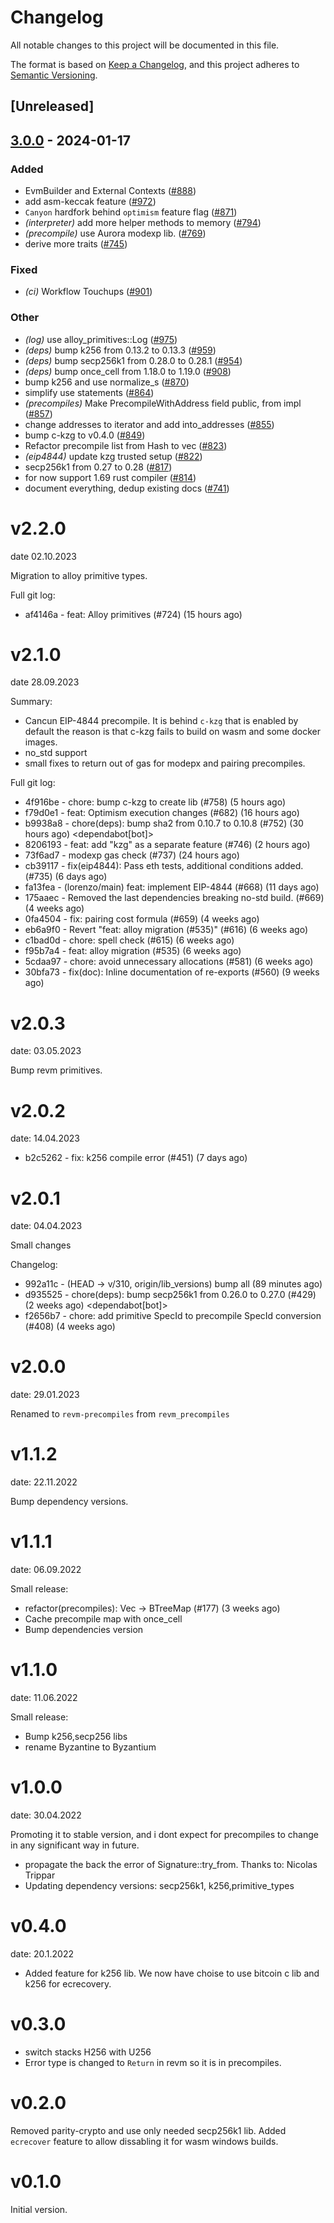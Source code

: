 # Changelog
All notable changes to this project will be documented in this file.

The format is based on [Keep a Changelog](https://keepachangelog.com/en/1.0.0/),
and this project adheres to [Semantic Versioning](https://semver.org/spec/v2.0.0.html).

## [Unreleased]

## [3.0.0](https://github.com/piatoss3612/revm/compare/revm-precompile-v2.2.0...revm-precompile-v3.0.0) - 2024-01-17

### Added
- EvmBuilder and External Contexts ([#888](https://github.com/piatoss3612/revm/pull/888))
- add asm-keccak feature ([#972](https://github.com/piatoss3612/revm/pull/972))
- `Canyon` hardfork behind `optimism` feature flag ([#871](https://github.com/piatoss3612/revm/pull/871))
- *(interpreter)* add more helper methods to memory ([#794](https://github.com/piatoss3612/revm/pull/794))
- *(precompile)* use Aurora modexp lib. ([#769](https://github.com/piatoss3612/revm/pull/769))
- derive more traits ([#745](https://github.com/piatoss3612/revm/pull/745))

### Fixed
- *(ci)* Workflow Touchups ([#901](https://github.com/piatoss3612/revm/pull/901))

### Other
- *(log)* use alloy_primitives::Log ([#975](https://github.com/piatoss3612/revm/pull/975))
- *(deps)* bump k256 from 0.13.2 to 0.13.3 ([#959](https://github.com/piatoss3612/revm/pull/959))
- *(deps)* bump secp256k1 from 0.28.0 to 0.28.1 ([#954](https://github.com/piatoss3612/revm/pull/954))
- *(deps)* bump once_cell from 1.18.0 to 1.19.0 ([#908](https://github.com/piatoss3612/revm/pull/908))
- bump k256 and use normalize_s ([#870](https://github.com/piatoss3612/revm/pull/870))
- simplify use statements ([#864](https://github.com/piatoss3612/revm/pull/864))
- *(precompiles)* Make PrecompileWithAddress field public, from impl ([#857](https://github.com/piatoss3612/revm/pull/857))
- change addresses to iterator and add into_addresses ([#855](https://github.com/piatoss3612/revm/pull/855))
- bump c-kzg to v0.4.0 ([#849](https://github.com/piatoss3612/revm/pull/849))
- Refactor precompile list from Hash to vec ([#823](https://github.com/piatoss3612/revm/pull/823))
- *(eip4844)* update kzg trusted setup ([#822](https://github.com/piatoss3612/revm/pull/822))
- secp256k1 from 0.27 to 0.28 ([#817](https://github.com/piatoss3612/revm/pull/817))
- for now support 1.69 rust compiler ([#814](https://github.com/piatoss3612/revm/pull/814))
- document everything, dedup existing docs ([#741](https://github.com/piatoss3612/revm/pull/741))

# v2.2.0
date 02.10.2023

Migration to alloy primitive types.

Full git log:
* af4146a - feat: Alloy primitives (#724) (15 hours ago) <evalir>

# v2.1.0
date 28.09.2023

 Summary:
 * Cancun EIP-4844 precompile. It is behind `c-kzg` that is enabled by default
    the reason is that c-kzg fails to build on wasm and some docker images.
 * no_std support
 * small fixes to return out of gas for modepx and pairing precompiles.

Full git log:
* 4f916be - chore: bump c-kzg to create lib (#758) (5 hours ago) <rakita>
* f79d0e1 - feat: Optimism execution changes (#682) (16 hours ago) <clabby>
* b9938a8 - chore(deps): bump sha2 from 0.10.7 to 0.10.8 (#752) (30 hours ago) <dependabot[bot]>
* 8206193 - feat: add "kzg" as a separate feature (#746) (2 hours ago) <DaniPopes>
* 73f6ad7 - modexp gas check (#737) (24 hours ago) <Alessandro Mazza>
* cb39117 - fix(eip4844): Pass eth tests, additional conditions added. (#735) (6 days ago) <rakita>
* fa13fea - (lorenzo/main) feat: implement EIP-4844 (#668) (11 days ago) <DaniPopes>
* 175aaec - Removed the last dependencies breaking no-std build. (#669) (4 weeks ago) <Lucas Clemente Vella>
* 0fa4504 - fix: pairing cost formula  (#659) (4 weeks ago) <xkx>
* eb6a9f0 - Revert "feat: alloy migration (#535)" (#616) (6 weeks ago) <rakita>
* c1bad0d - chore: spell check (#615) (6 weeks ago) <Roman Krasiuk>
* f95b7a4 - feat: alloy migration (#535) (6 weeks ago) <DaniPopes>
* 5cdaa97 - chore: avoid unnecessary allocations (#581) (6 weeks ago) <DaniPopes>
* 30bfa73 - fix(doc): Inline documentation of re-exports (#560) (9 weeks ago) <Yiannis Marangos>

# v2.0.3
date: 03.05.2023

Bump revm primitives.

# v2.0.2
date: 14.04.2023

* b2c5262 - fix: k256 compile error (#451) (7 days ago) <rakita>

# v2.0.1
date: 04.04.2023

Small changes

Changelog:
* 992a11c - (HEAD -> v/310, origin/lib_versions) bump all (89 minutes ago) <rakita>
* d935525 - chore(deps): bump secp256k1 from 0.26.0 to 0.27.0 (#429) (2 weeks ago) <dependabot[bot]>
* f2656b7 - chore: add primitive SpecId to precompile SpecId conversion (#408) (4 weeks ago) <Matthias Seitz>
# v2.0.0
date: 29.01.2023

Renamed to `revm-precompiles` from `revm_precompiles`

# v1.1.2
date: 22.11.2022

Bump dependency versions.

# v1.1.1
date: 06.09.2022

Small release:
* refactor(precompiles): Vec -> BTreeMap (#177) (3 weeks ago) <Alexey Shekhirin>
* Cache precompile map with once_cell
* Bump dependencies version

# v1.1.0
date: 11.06.2022

Small release:
* Bump k256,secp256 libs
* rename Byzantine to Byzantium

# v1.0.0
date: 30.04.2022

Promoting it to stable version, and i dont expect for precompiles to change in any significant way in future.

* propagate the back the error of Signature::try_from. Thanks to: Nicolas Trippar
* Updating dependency versions: secp256k1, k256,primitive_types
# v0.4.0
date: 20.1.2022

* Added feature for k256 lib. We now have choise to use bitcoin c lib and k256 for ecrecovery.

# v0.3.0

* switch stacks H256 with U256 
* Error type is changed to `Return` in revm so it is in precompiles.
# v0.2.0

Removed parity-crypto and use only needed secp256k1 lib. Added `ecrecover` feature to allow dissabling it for wasm windows builds.

# v0.1.0

Initial version.